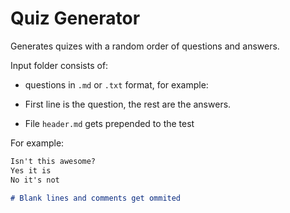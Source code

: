 # Quiz Generator
Generates quizes with a random order of questions and answers.

Input folder consists of:
- questions in `.md` or `.txt` format, for example:

- First line is the question, the rest are the answers.
- File `header.md` gets prepended to the test

For example:
```md
Isn't this awesome?
Yes it is
No it's not

# Blank lines and comments get ommited
```